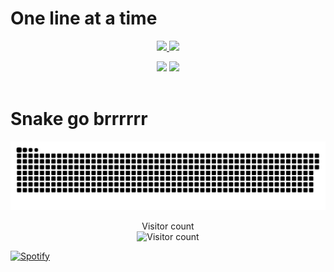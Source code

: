 # One line at a time

<p align="center">
  <a href="#">
    <img height=200 src="https://my-stats-43gk.vercel.app/api?username=JancoNel&show_icons=true&theme=radical&show=discussions_answered&rank_icon=github&include_all_commits=true&card_width=150" />
  </a>
  <a href="#">
    <img height=200 src="https://my-stats-43gk.vercel.app/api/top-langs/?username=JancoNel&langs_count=8&layout=compact&theme=radical&card_width=150" />
  </a>
</p>

<div align="center">
  <img height=202 src="https://github-readme-streak-stats-git-main-davids-projects-ad77adcc.vercel.app/?user=JancoNel&theme=radical" />
  <img height=97 src="https://github-profile-trophy.vercel.app/?username=JancoNel&theme=radical&no-frame=true&title=Stars,Followers,Commits&column=-1" />
</div>

<br clear="both" />

# Snake go brrrrrr

<p align="center">
  <a href="#">
    <img src="contributions.svg" alt="Snake animation">
  </a>
</p>

<p align="center">
  Visitor count<br>
  <img src="https://profile-counter.glitch.me/_JancoNel/count.svg" alt="Visitor count" />
</p>

[![Spotify](https://novatorem-black-omega.vercel.app/api/spotify)](https://open.spotify.com/user/31nncagvjsr6eno224tn3j7zfgzm)
